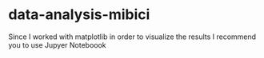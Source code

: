 # data-analysis-mibici
Since I worked with matplotlib in order to visualize the results I recommend you to use Jupyer Noteboook
